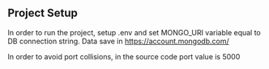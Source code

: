 ## Project Setup

In order to run the project, setup .env and set MONGO_URI variable equal to DB connection string.
Data save in https://account.mongodb.com/

In order to avoid port collisions, in the source code port value is 5000
